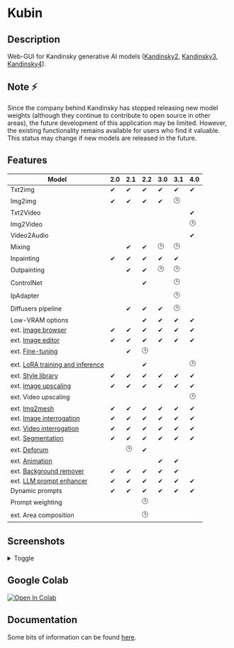 
# Kubin

## Description

Web-GUI for Kandinsky generative AI models ([Kandinsky2](https://github.com/ai-forever/Kandinsky-2/), [Kandinsky3](https://github.com/ai-forever/Kandinsky-3), [Kandinsky4](https://github.com/ai-forever/Kandinsky-4)).  


## Note ⚡

Since the company behind Kandinsky has stopped releasing new model weights (although they continue to contribute to open source in other areas), the future development of this application may be limited. However, the existing functionality remains available for users who find it valuable. This status may change if new models are released in the future. 

## Features

| Model                                                                                        | 2.0 | 2.1 | 2.2 |3.0  |3.1  |4.0  |
| -------------------------------------------------------------------------------------------- | --- | --- | --- | --- | --- | --- |
| Txt2img                                                                                      | ✔   | ✔  |  ✔  | ✔  | ✔  |  ✔  |
| Img2img                                                                                      | ✔   | ✔  |  ✔  | ✔  | 🕒 |      |
| Txt2Video                                                                                    |     |     |      |    |    | ✔    |
| Img2Video                                                                                    |     |     |      |    |    | 🕒   |
| Video2Audio                                                                                  |     |     |      |    |    | ✔   |
| Mixing                                                                                       |     | ✔  |  ✔  | 🕒 | 🕒 |       |
| Inpainting                                                                                   | ✔   | ✔  |  ✔  | ✔  | ✔  |      |
| Outpainting                                                                                  |     | ✔  |  ✔  | 🕒 | 🕒  |      |
| ControlNet                                                                                   |     |     |  ✔  |    | 🕒  |      |
| IpAdapter                                                                                    |     |     |      |    | 🕒 |      |
| Diffusers pipeline                                                                           |     | ✔  |  ✔  |  ✔ | 🕒  |      |
| Low-VRAM options                                                                             |     |     |  ✔  |  ✔ | ✔  |  ✔  |
| ext. [Image browser](https://github.com/seruva19/kubin-extensions#kd-image-browser)          | ✔   | ✔  |  ✔  |  ✔ | ✔  |  ✔   |
| ext. [Image editor](https://github.com/seruva19/kubin-extensions#kd-image-editor)            | ✔   | ✔  |  ✔  |  ✔ | ✔  |  ✔   |
| ext. [Fine-tuning](https://github.com/seruva19/kubin-extensions#kd-training)                 |     | ✔  |  🕒 |     |    |      |
| ext. [LoRA training and inference](https://github.com/seruva19/kubin-extensions#kd-training) |     |     |  ✔  |     |    |  🕒 |
| ext. [Style library](https://github.com/seruva19/kubin-extensions#kd-prompt-styles)          | ✔   | ✔  |  ✔  |  ✔ | ✔  |  ✔   |
| ext. [Image upscaling](https://github.com/seruva19/kubin-extensions#kd-upscaler)             | ✔   | ✔  |  ✔  |  ✔ | ✔  |  ✔   |
| ext. Video upscaling                                                                         |     |     |     |     |    |  🕒  |
| ext. [Img2mesh](https://github.com/seruva19/kubin-extensions#kd-mesh-gen)                    | ✔   | ✔  |  ✔  |  ✔ | ✔  |  ✔   |
| ext. [Image interrogation](https://github.com/seruva19/kubin-extensions#kd-interrogator)     | ✔   | ✔  |  ✔  |  ✔ | ✔  |   ✔  |
| ext. [Video interrogation](https://github.com/seruva19/kubin-extensions#kd-video-tools)      | ✔   | ✔  |  ✔  |  ✔ | ✔  |   ✔  |
| ext. [Segmentation](https://github.com/seruva19/kubin-extensions#kd-segmentation)            | ✔   | ✔  |  ✔  |  ✔ | ✔  |   ✔  |
| ext. [Deforum](https://github.com/seruva19/kubin-extensions#kd-animation)                    |     | 🕒  |  ✔  |    |    |      |
| ext. [Animation](https://github.com/seruva19/kubin-extensions#kd-video)                      |     |     |     |  ✔ |  ✔ |      |
| ext. [Background remover](https://github.com/seruva19/kubin-extensions#kd-bg-remover)        | ✔   | ✔  |  ✔  |  ✔ | ✔  |      |
| ext. [LLM prompt enhancer](https://github.com/seruva19/kubin-extensions#kd-llm-enhancer)     | ✔   | ✔  |  ✔  |  ✔ | ✔  |  ✔   |
| Dynamic prompts                                                                              | ✔   | ✔   | ✔  |  ✔ |  ✔ |  ✔  |   
| Prompt weighting                                                                             |     |     | 🕒  |    |     |      |
| ext. Area composition                                                                        |     |     | 🕒  |    |     |      |

## Screenshots

<details>
<summary>Toggle</summary>

### Kandinsky 2.0

![img](/sshots/screenshot_20.png)

### Kandinsky 2.1

![img](/sshots/screenshot_21.png)

### Kandinsky 2.2

![img](/sshots/screenshot_22.png)

### Kandinsky 3.0

![img](/sshots/screenshot_30.png)

### Kandinsky 3.1

![img](/sshots/screenshot_31.png)

### Kandinsky 4.0

![img](/sshots/screenshot_40.gif)

</details>

## Google Colab

[![Open In Colab](https://colab.research.google.com/assets/colab-badge.svg)](https://colab.research.google.com/drive/1lx4lQS61hYb02BSoAoJUAVwPr7PhhkJt)
<br>

## Documentation

Some bits of information can be found [here](https://github.com/seruva19/kubin/blob/main/DOCS.md).

